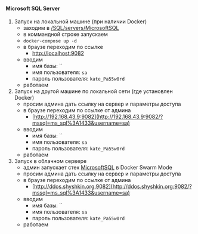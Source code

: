 #### Microsoft SQL Server

1. Запуск на локальной машине (при наличии Docker)
    - заходим в [/SQL/servers/MicrosoftSQL](/SQL/servers/MicrosoftSQL)
    - в коммандной строке запускаем
    - `docker-compose up -d`
    - в браузе переходим по ссылке
        - [http://localhost:9082](http://localhost:9082/?mssql=ms_sql%3A1433&username=sa)
    - вводим
        - имя базы: ``
        - имя пользователя: `sa`
        - пароль пользователя: `kate_Pa55w0rd`
    - работаем
2. Запуск на другой машине по локальной сети (где установлен Docker)
    - просим админа дать ссылку на сервер и параметры доступа
    - в браузе переходим по ссылке от админа
        - [http://192.168.43.9:9082](http://192.168.43.9:9082/?mssql=ms_sql%3A1433&username=sa)
    - вводим
        - имя базы: ``
        - имя пользователя: `sa`
        - пароль пользователя: `kate_Pa55w0rd`
    - работаем
3. Запуск в облачном сервере
    - админ запускает стек [MicrosoftSQL](/SQL/servers/MicrosoftSQL/docker-compose.yml) в Docker Swarm Mode
    - просим админа дать ссылку на сервер и параметры доступа
    - в браузе переходим по ссылке от админа
        - [http://ddos.shyshkin.org:9082](http://ddos.shyshkin.org:9082/?mssql=ms_sql%3A1433&username=sa)
    - вводим
        - имя базы: ``
        - имя пользователя: `sa`
        - пароль пользователя: `kate_Pa55w0rd`
    - работаем




